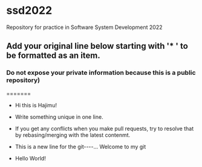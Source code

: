 # ssd2022
Repository for practice in Software System Development 2022
## Add your original line below starting with '* ' to be formatted as an item.
### Do not expose your private information because this is a public repository)
=======
* Hi this is Hajimu!
* Write something unique in one line.
* If you get any conflicts when you make pull requests, try to resolve that by rebasing/merging with the latest contenmt.
* This is a new line for the git----... Welcome to my git

* Hello World!
